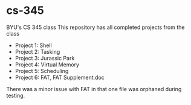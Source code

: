 # cs-345
BYU's CS 345 class
This repository has all completed projects from the class
* Project 1: Shell
* Project 2: Tasking
* Project 3: Jurassic Park
* Project 4: Virtual Memory
* Project 5: Scheduling
* Project 6: FAT, FAT Supplement.doc

There was a minor issue with FAT in that one file was orphaned during testing.

